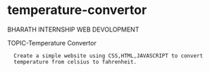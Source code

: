 # temperature-convertor

BHARATH INTERNSHIP WEB DEVOLOPMENT

 TOPIC-Temperature Convertor

      Create a simple website using CSS,HTML,JAVASCRIPT to convert 
      temperature from celsius to fahrenheit.
